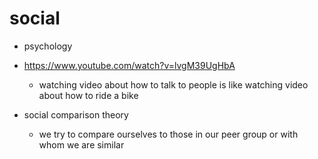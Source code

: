 # social

- psychology
- https://www.youtube.com/watch?v=lvgM39UgHbA

  - watching video about how to talk to people is like watching video about how to ride a bike

- social comparison theory
  - we try to compare ourselves to those in our peer group or with whom we are similar
